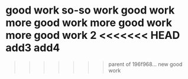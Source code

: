 good work
so-so work
good work
more good work
more good work
more good work 2
<<<<<<< HEAD
add3
add4
=======
>>>>>>> parent of 196f968... new
good work
